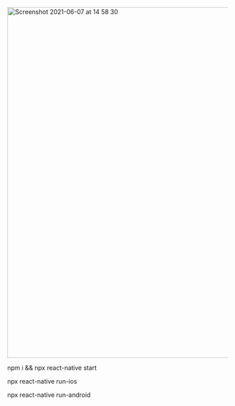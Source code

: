 <img width="803" alt="Screenshot 2021-06-07 at 14 58 30" src="https://user-images.githubusercontent.com/50097658/121020666-df4d1e00-c7a0-11eb-8045-c3995bf2dda9.png">


 npm i && npx react-native start
 
 npx react-native run-ios
 
 npx react-native run-android

